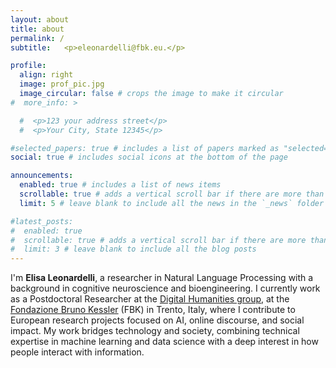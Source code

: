 ```yaml
---
layout: about
title: about
permalink: /
subtitle:   <p>eleonardelli@fbk.eu.</p>

profile:
  align: right
  image: prof_pic.jpg
  image_circular: false # crops the image to make it circular
#  more_info: >

  #  <p>123 your address street</p>
  #  <p>Your City, State 12345</p>

#selected_papers: true # includes a list of papers marked as "selected={true}"
social: true # includes social icons at the bottom of the page

announcements:
  enabled: true # includes a list of news items
  scrollable: true # adds a vertical scroll bar if there are more than 3 news items
  limit: 5 # leave blank to include all the news in the `_news` folder

#latest_posts:
#  enabled: true
#  scrollable: true # adds a vertical scroll bar if there are more than 3 new posts items
#  limit: 3 # leave blank to include all the blog posts
---
```


I'm **Elisa Leonardelli**, a researcher in Natural Language Processing with a background in cognitive neuroscience and bioengineering. I currently work as a Postdoctoral Researcher at the <a href='https://dh.fbk.eu/'>Digital Humanities group</a>, at the <a href='https://www.fbk.eu/en/'>Fondazione Bruno Kessler</a> (FBK) in Trento, Italy, where I contribute to European research projects focused on AI, online discourse, and social impact. My work bridges technology and society, combining technical expertise in machine learning and data science with a deep interest in how people interact with information.

